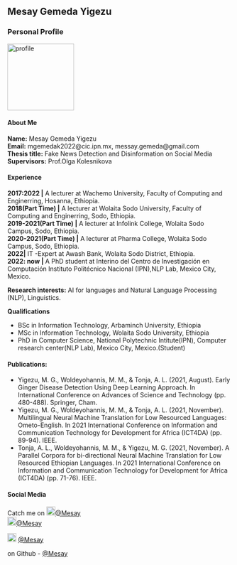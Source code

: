 <div class="container">
   <h2>Mesay Gemeda Yigezu</h2>
   <h3>Personal Profile</h3>
   <a href="https://ibb.co/2svh3Jc"><img src="https://i.ibb.co/Tb42MyP/profile.jpg" alt="profile" border="0" width="150" height="150"></a>  
   <h4>About Me</h4>   
<b>Name:</b> Mesay Gemeda Yigezu<br>
<b>Email:</b> mgemedak2022@cic.ipn.mx, messay.gemeda@gmail.com<br>
<b>Thesis title:</b> Fake News Detection and Disinformation on Social Media<br>
<b>Supervisors:</b> Prof.Olga Kolesnikova<br>     
   <h4>Experience</h4> 
<b>2017:2022 |</b> A lecturer at Wachemo University, Faculty of Computing and Enginerring, Hosanna, Ethiopia.<br>
<b>2018(Part Time) |</b>  A lecturer at Wolaita Sodo University, Faculty of Computing and Enginerring, Sodo, Ethiopia.<br>
<b>2019-2021(Part Time) |</b>   A lecturer at Infolink College, Wolaita Sodo Campus, Sodo, Ethiopia.<br>
<b>2020-2021(Part Time) |</b>   A lecturer at Pharma College, Wolaita Sodo Campus, Sodo, Ethiopia.<br>
<b>2022|</b>  IT -Expert at Awash Bank, Wolaita Sodo District, Ethiopia. <br>
<b>2022: now |</b>  A PhD student at Interino del Centro de Investigación en Computación Instituto Politécnico Nacional (IPN),NLP Lab, Mexico City, Mexico.<br>

<b>Research interests:</b> AI for languages and Natural Language Processing (NLP), Linguistics. <br>  

<b>Qualifications</b>
  <div class="listFlex">
         <div>
           <ul>  
               <li>BSc in Information Technology, Arbaminch University, Ethiopia</li>
               <li>MSc in Information Technology, Wolaita Sodo University, Ethiopia</li>
               <li>PhD in Computer Science, National Polytechnic Intitute(IPN), Computer research center(NLP Lab), Mexico City, Mexico.(Student)</li>
           </ul>
       </div>   
  </div>
     
<h4>Publications:</h4>   
<div class="listFlex">
     <div>
          <ul> 
             <li>Yigezu, M. G., Woldeyohannis, M. M., & Tonja, A. L. (2021, August). Early Ginger Disease Detection Using Deep Learning Approach. In International Conference on Advances of Science and Technology (pp. 480-488). Springer, Cham. </li>
             <li>Yigezu, M. G., Woldeyohannis, M. M., & Tonja, A. L. (2021, November). Multilingual Neural Machine Translation for Low Resourced Languages: Ometo-English. In 2021 International Conference on Information and Communication Technology for Development for Africa (ICT4DA) (pp. 89-94). IEEE.</li>
             <li>Tonja, A. L., Woldeyohannis, M. M., & Yigezu, M. G. (2021, November). A Parallel Corpora for bi-directional Neural Machine Translation for Low Resourced Ethiopian Languages. In 2021 International Conference on Information and Communication Technology for Development for Africa (ICT4DA) (pp. 71-76). IEEE.</li>
          </ul>
     </div>   
</div>
<h4>Social Media</h4>
Catch me on <a href="https://imgbb.com/"><img src="https://i.ibb.co/X41wFzc/logo.png" alt="logo" border="0" width="20" height="20"></a><a href="https://twitter.com/Mesay_Gemeda">@Mesay</a><br>
<a href="https://imgbb.com/"><img src="https://i.ibb.co/0mwJL2W/images.jpg" alt="images" border="0" width="20" height="20"></a><a href="https://https://www.facebook.com/mesay.gemeda">@Mesay</a><br>

   <a href="https://ibb.co/6PppGK1"><img src="https://i.ibb.co/T8nnJQb/800px-Linked-In-logo-initials.png" alt="800px-Linked-In-logo-initials" border="0" width="20" height="20"></a> <a href="https://www.linkedin.com/in/mesay-gemeda-9a9986112/">@Mesay</a><br>

   on Github - <a href="https://twitter.com/DanEnglishby">@Mesay</a><br>
   

 
